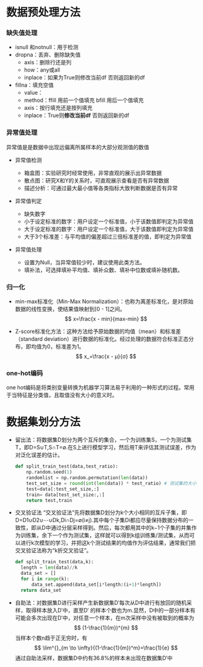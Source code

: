 # **数据预处理方法**
### 缺失值处理
+ isnull 和notnull：用于检测
+ dropna：丢弃、删除缺失值
    - axis：删除行还是列
    - how：any或all
    - inplace：如果为True则修改当前df 否则返回新的df
+ fillna：填充空值
    - value：
    - method：ffill 用前一个值填充  bfill 用后一个值填充
    - axis：按行填充还是按列填充
    - inplace：True则**修改当前df** 否则返回新的df

### 异常值处理
异常值是是数据中出现远偏离所属样本的大部分观测值的数值
- 异常值检测
	+ 箱盒图：实验研究时经常使用，非常直观的展示出异常数据
	+ 散点图：研究X和Y的关系时，可直观展示查看是否有异常数据
	+ 描述分析：可通过最大最小值等各类指标大致判断数据是否有异常

- 异常值判定
	+ 缺失数字
	+ 小于设定标准的数字：用户设定一个标准值，小于该数值即判定为异常值
	+ 大于设定标准的数字：用户设定一个标准值，大于该数值即判定为异常值
	+ 大于3个标准差：与平均值的偏差超过三倍标准差的值，即判定为异常值

- 异常值处理
	+ 设置为Null，当异常值较少时，建议使用此类方法。
	+ 填补法，可选择填补平均值、填补众数、填补中位数或填补随机数。

### 归一化
+ min-max标准化（Min-Max Normalization）：也称为离差标准化，是对原始数据的线性变换，使结果值映射到[0 - 1]之间。
  $$
  x=\frac{x - min}{max-min}
  $$
  
+ Z-score标准化方法：这种方法给予原始数据的均值（mean）和标准差（standard deviation）进行数据的标准化。经过处理的数据符合标准正态分布，即均值为0，标准差为1。
  $$
  x_=\frac{x - μ}{σ}
  $$
  

### one-hot编码
one hot编码是将类别变量转换为机器学习算法易于利用的一种形式的过程。常用于当特征是分类值，且取值没有大小的意义时。


# **数据集划分方法**
+ 留出法：将数据集D划分为两个互斥的集合，一个为训练集S，一个为测试集T，即D=S∪T,S∩T=∅.在S上进行模型学习，然后用T来评估其测试误差，作为对泛化误差的估计。

  ```python
  def split_train_test(data,test_ratio):
      np.random.seed(1)
      randomlist = np.random.permutation(len(data))
      test_set_size = round(int(len(data)) * test_ratio) # 测试集的大小
      test=data[:test_set_size,:]
      train= data[test_set_size:,:]
      return test,train
  ```

  

+ 交叉验证法
  “交叉验证法”先将数据集D划分为k个大小相同的互斥子集，即D=D1∪D2∪⋯∪Dk,Di∩Dj=∅(i≠j).其中每个子集Di都应尽量保持数据分布的一致性，即从D中通过分层采样得到。然后，每次都用其中的k−1个子集的并集作为训练集，余下一个作为测试集，这样就可以得到k组训练集/测试集，从而可以进行k次模型的学习，并把这k个测试结果的均值作为评估结果，通常我们把交叉验证法称为“k折交叉验证”。

  ```python
  def split_train_test(data,k):
  	length = len(data)//k
  	data_set = []
  	for i in range(k):
  		data_set.append(data_set[i*length:(i+1)*length])
  	return data_set
  ```
  
  
  
+ 自助法：对数据集D进行采样产生新数据集D′每次从D中进行有放回的随机采样，取得样本放入D′中，直至D′ 的样本个数也为m.显然，D中的一部分样本有可能会多次出现在D′中，对任意一个样本，在m次采样中没有被取到的概率为 
  $$
  (1-\frac{1}{m})^{m}
  $$
当样本个数n趋于正无穷时，有
  $$
  \lim^{}_{m \to \infty}{(1-\frac{1}{m})^m}=\frac{1}{e}
  $$
  通过自助法采样，数据集D中约有36.8%的样本未出现在数据集D′中
  
